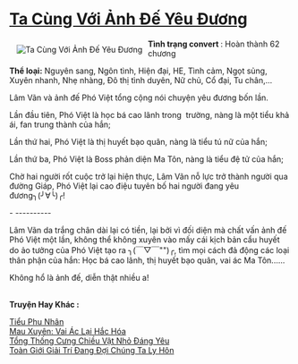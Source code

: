 <a href="https://utruyen.com/ta-cung-voi-anh-de-yeu-duong/22063/" title="Ta Cùng Với Ảnh Đế Yêu Đương"><h1>Ta Cùng Với Ảnh Đế Yêu Đương</h1></a><div style="display:table"><img align="right" style="float: left; padding: 10px;" src="https://utruyen.com/images/story/200x260/ta-cung-voi-anh-de-yeu-duong.jpg" alt="Ta Cùng Với Ảnh Đế Yêu Đương"><b>Tình trạng convert </b>: Hoàn thành 62 chương<p></p><b>Thể loại:</b> Nguyên sang, Ngôn tình, Hiện đại, HE, Tình cảm, Ngọt sủng, Xuyên nhanh, Nhẹ nhàng, Đô thị tình duyên, Nữ chủ, Cổ đại, Tu chân,...<p></p>Lâm Vãn và ảnh đế Phó Việt tổng cộng nói chuyện yêu đương bốn lần.<p></p>Lần đầu tiên, Phó Việt là học bá cao lãnh trong  trường, nàng là một tiểu khả ái, fan trung thành của hắn;<p></p>Lần thứ hai, Phó Việt là thị huyết bạo quân, nàng là tiểu tú nữ của hắn;<p></p>Lần thứ ba, Phó Việt là Boss phản diện Ma Tôn, nàng là tiểu đệ tử của hắn;<p></p>Chờ hai người rốt cuộc trở lại hiện thực, Lâm Vãn nỗ lực trở thành người qua đường Giáp, Phó Việt lại cao điệu tuyên bố hai người đang yêu đương╮(╯∀╰)╭!<p></p>- ----------<p></p>Lâm Vãn da trắng chân dài lại có tiền, lại bởi vì đối diện mà chất vấn ảnh đế Phó Việt một lần, không thể không xuyên vào mấy cái kịch bản cẩu huyết do ảo tưởng của Phó Việt tạo ra ╮(￣▽￣"")╭, tìm mọi cách đả động các loại thân phận của hắn: Học bá cao lãnh, thị huyết bạo quân, vai ác Ma Tôn......<p></p>Không hổ là ảnh đế, diễn thật nhiều a!</div><p><br><b>Truyện Hay Khác :</b></p><a href="https://utruyen.com/tieu-phu-nhan/25354/" alt="Tiểu Phu Nhân">Tiểu Phu Nhân</a><br/><a href="https://github.com/quanluxury/truyenhot/tree/master/truyenhay/17441/" alt="Mau Xuyên: Vai Ác Lại Hắc Hóa">Mau Xuyên: Vai Ác Lại Hắc Hóa</a><br/><a href="https://github.com/quanluxury/ngontinhhot/tree/master/truyenhay/17396/" alt="Tổng Thống Cưng Chiều Vật Nhỏ Đáng Yêu">Tổng Thống Cưng Chiều Vật Nhỏ Đáng Yêu</a><br/><a href="https://github.com/mlquan/truyenhay/tree/master/truyenhay/19196/" alt="Toàn Giới Giải Trí Đang Đợi Chúng Ta Ly Hôn">Toàn Giới Giải Trí Đang Đợi Chúng Ta Ly Hôn</a><br/>